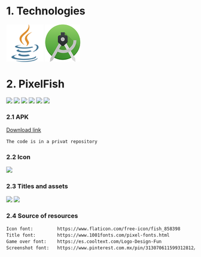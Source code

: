 # 1. Technologies
![](https://github.com/DamianPyCoder/DamianPyCoder/blob/main/icons/javaIcon.png)
![](https://github.com/DamianPyCoder/DamianPyCoder/blob/main/icons/androidStudio100.png)


# 2. PixelFish
![](https://github.com/DamianPyCoder/JavaGame___PixelFish/blob/main/picts/mini250px/0.jfif)
![](https://github.com/DamianPyCoder/Java__Games_x2__CuteKrabby_PixelFish/blob/main/PIXEL_FISH/mini250px/1.jfif)
![](https://github.com/DamianPyCoder/Java__Games_x2__CuteKrabby_PixelFish/blob/main/PIXEL_FISH/mini250px/2.jfif)
![](https://github.com/DamianPyCoder/Java__Games_x2__CuteKrabby_PixelFish/blob/main/PIXEL_FISH/mini250px/3.jfif)
![](https://github.com/DamianPyCoder/Java__Games_x2__CuteKrabby_PixelFish/blob/main/PIXEL_FISH/mini250px/4.jfif)
![](https://github.com/DamianPyCoder/Java__Games_x2__CuteKrabby_PixelFish/blob/main/PIXEL_FISH/mini250px/5.jfif)


### 2.1 APK
[Download link](https://github.com/DamianPyCoder/Java__Games_x2__CuteKrabby_PixelFish/blob/main/PIXEL_FISH/app-debug.apk)

```diff
The code is in a privat repository
``` 

### 2.2 Icon
![](https://github.com/DamianPyCoder/Java__Games_x2__CuteKrabby_PixelFish/blob/main/PIXEL_FISH/bird_main100.png)


### 2.3 Titles and assets
![](https://github.com/DamianPyCoder/Java__Games_x2__CuteKrabby_PixelFish/blob/main/PIXEL_FISH/title.png)
![](https://github.com/DamianPyCoder/Java__Games_x2__CuteKrabby_PixelFish/blob/main/PIXEL_FISH/gameover.png)


### 2.4 Source of resources
```diff
Icon font:         https://www.flaticon.com/free-icon/fish_858398
Title font:        https://www.1001fonts.com/pixel-fonts.html
Game over font:    https://es.cooltext.com/Logo-Design-Fun
Screenshot font:   https://www.pinterest.com.mx/pin/313070611599312812/
```


